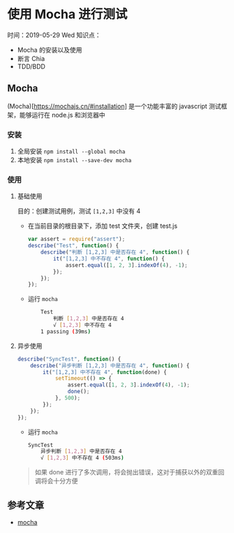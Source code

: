 # 使用 Mocha 进行测试

时间：2019-05-29 Wed
知识点：

-   Mocha 的安装以及使用
-   断言 Chia
-   TDD/BDD

## Mocha

(Mocha)[https://mochajs.cn/#installation] 是一个功能丰富的 javascript 测试框架，能够运行在 node.js 和浏览器中

### 安装

1. 全局安装 `npm install --global mocha`
2. 本地安装 `npm install --save-dev mocha`

### 使用

1. 基础使用

    目的：创建测试用例，测试 `[1,2,3]` 中没有 4

    - 在当前目录的根目录下，添加 test 文件夹，创建 test.js

        ```js ./test/test.js
        var assert = require("assert");
        describe("Test", function() {
            describe("判断 [1,2,3] 中是否存在 4", function() {
                it("[1,2,3] 中不存在 4", function() {
                    assert.equal([1, 2, 3].indexOf(4), -1);
                });
            });
        });
        ```

    - 运行 `mocha`

        ```bash
            Test
                判断 [1,2,3] 中是否存在 4
                √ [1,2,3] 中不存在 4
            1 passing (39ms)
        ```

2. 异步使用

    ```js
    describe("SyncTest", function() {
        describe("异步判断 [1,2,3] 中是否存在 4", function() {
            it("[1,2,3] 中不存在 4", function(done) {
                setTimeout(() => {
                    assert.equal([1, 2, 3].indexOf(4), -1);
                    done();
                }, 500);
            });
        });
    });
    ```

    - 运行 `mocha`

        ```bash
        SyncTest
            异步判断 [1,2,3] 中是否存在 4
            √ [1,2,3] 中不存在 4 (503ms)
        ```

    > 如果 done 进行了多次调用，将会抛出错误，这对于捕获以外的双重回调将会十分方便

## 参考文章

-   [mocha](https://mochajs.cn/#installation)
